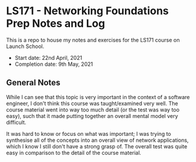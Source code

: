# LS171 - Networking Foundations Prep Notes and Log
This is a repo to house my notes and exercises for the LS171 course on Launch School. 
- Start date: 22nd April, 2021
- Completion date: 9th May, 2021

## General Notes
While I can see that this topic is very important in the context of a software engineer, I don't think this course was taught/examined very well. The course material went into way too much detail (or the test was way too easy), such that it made putting together an overall mental model very difficult.

It was hard to know or focus on what was important; I was trying to synthesise all of the concepts into an overall view of network applications, which I know I still don't have a strong grasp of. The overall test was quite easy in comparison to the detail of the course material.
